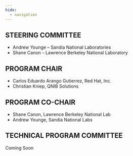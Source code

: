 ```yaml
---
hide:
  - navigation
---
```


## STEERING COMMITTEE
* Andrew Younge – Sandia National Laboratories
* Shane Canon – Lawrence Berkeley National Laboratory

## PROGRAM CHAIR
* Carlos Eduardo Arango Gutierrez, Red Hat, Inc.
* Christian Kniep, QNIB Solutions

## PROGRAM CO-CHAIR
* Shane Canon, Lawrence Berkeley National Lab
* Andrew Younge, Sandia National Labs

## TECHNICAL PROGRAM COMMITTEE

Coming Soon
